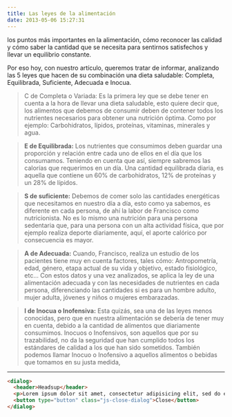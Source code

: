 ```yaml
---
title: Las leyes de la alimentación 
date: 2013-05-06 15:27:31
---
```


los puntos más importantes en la alimentación, cómo reconocer las calidad y cómo saber la cantidad que se necesita para sentirnos satisfechos y llevar un equilibrio constante.

Por eso hoy, con nuestro artículo, queremos tratar de informar, analizando las 5 leyes que hacen de su combinación una dieta saludable: Completa, Equilibrada, Suficiente, Adecuada e Inocua.



> C de Completa o Variada: Es la primera ley que se debe tener en cuenta a la hora de llevar una dieta saludable, esto quiere decir que, los alimentos que debemos de consumir deben de contener todos los nutrientes necesarios para obtener una nutrición óptima. Como por ejemplo: Carbohidratos, lípidos, proteínas, vitaminas, minerales y agua.

> **E de Equilibrada:** Los nutrientes que consumimos deben guardar una proporción y relación entre cada uno de ellos en el día que los consumamos. Teniendo en cuenta que así, siempre sabremos las calorías que requerimos en un día. Una cantidad equilibrada diaria, es aquella que contiene un 60% de carbohidratos, 12% de proteínas y un 28% de lípidos.

> **S de suficiente:** Debemos de comer solo las cantidades energéticas que necesitamos en nuestro día a día, esto como ya sabemos, es diferente en cada persona, de ahí la labor de Francisco como nutricionista. No es lo mismo una nutrición para una persona sedentaria que, para una persona con un alta actividad física, que por ejemplo realiza deporte diariamente, aquí, el aporte calórico por consecuencia es mayor.

> **A de Adecuada:** Cuando, Francisco, realiza un estudio de los pacientes tiene muy en cuenta factores, tales cómo: Antropometría, edad, género, etapa actual de su vida y objetivo, estado fisiológico, etc… Con estos datos y una vez analizados, se aplica la ley de una alimentación adecuada y con las necesidades de nutrientes en cada persona, diferenciando las cantidades si es para un hombre adulto, mujer adulta, jóvenes y niños o mujeres embarazadas. 

> **I de Inocua o Inofensiva:** Esta quizás, sea una de las leyes menos conocidas, pero que en nuestra alimentación se debería de tener muy en cuenta, debido a la cantidad de alimentos que diariamente consumimos. Inocuos o Inofensivos, son aquellos que por su trazabilidad, no da la seguridad que han cumplido todos los estándares de calidad a los que han sido sometidos. También podemos llamar Inocuo o Inofensivo a aquellos alimentos o bebidas que tomamos en su justa medida,

---

```html
<dialog>
  <header>Headsup</header>
  <p>Lorem ipsum dolor sit amet, consectetur adipisicing elit, sed do eiusmod tempor incididunt ut labore et dolore magna.</p>
  <button type="button" class="js-close-dialog">Close</button>
</dialog>
```